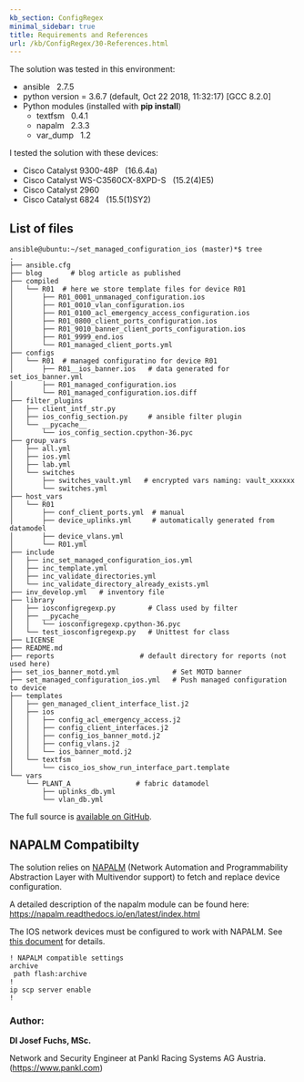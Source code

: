 ```yaml
---
kb_section: ConfigRegex
minimal_sidebar: true
title: Requirements and References
url: /kb/ConfigRegex/30-References.html
---
```

The solution was tested in this environment:

* ansible &nbsp; 2.7.5
* python version = 3.6.7 (default, Oct 22 2018, 11:32:17) [GCC 8.2.0]
* Python modules (installed with **pip install**)
    * textfsm &nbsp; 0.4.1
    * napalm &nbsp; 2.3.3
    * var_dump &nbsp; 1.2

I tested the solution with these devices:

* Cisco Catalyst 9300-48P &nbsp; (16.6.4a)
* Cisco Catalyst WS-C3560CX-8XPD-S &nbsp; (15.2(4)E5)
* Cisco Catalyst 2960
* Cisco Catalyst 6824 &nbsp; (15.5(1)SY2)

## List of files

```
ansible@ubuntu:~/set_managed_configuration_ios (master)*$ tree
.
├── ansible.cfg
├── blog       # blog article as published
├── compiled
│   └── R01  # here we store template files for device R01
│       ├── R01_0001_unmanaged_configuration.ios
│       ├── R01_0010_vlan_configuration.ios
│       ├── R01_0100_acl_emergency_access_configuration.ios
│       ├── R01_0800_client_ports_configuration.ios
│       ├── R01_9010_banner_client_ports_configuration.ios
│       ├── R01_9999_end.ios
│       └── R01_managed_client_ports.yml
├── configs
│   └── R01  # managed configuratino for device R01
│       ├── R01__ios_banner.ios   # data generated for set_ios_banner.yml
│       ├── R01_managed_configuration.ios
│       └── R01_managed_configuration.ios.diff
├── filter_plugins
│   ├── client_intf_str.py
│   ├── ios_config_section.py     # ansible filter plugin
│   └── __pycache__
│       └── ios_config_section.cpython-36.pyc
├── group_vars
│   ├── all.yml
│   ├── ios.yml
│   ├── lab.yml
│   └── switches
│       ├── switches_vault.yml   # encrypted vars naming: vault_xxxxxx
│       └── switches.yml
├── host_vars
│   └── R01
│       ├── conf_client_ports.yml  # manual
│       ├── device_uplinks.yml     # automatically generated from datamodel
│       ├── device_vlans.yml
│       └── R01.yml
├── include
│   ├── inc_set_managed_configuration_ios.yml
│   ├── inc_template.yml
│   ├── inc_validate_directories.yml
│   └── inc_validate_directory_already_exists.yml
├── inv_develop.yml   # inventory file
├── library
│   ├── iosconfigregexp.py        # Class used by filter
│   ├── __pycache__
│   │   └── iosconfigregexp.cpython-36.pyc
│   └── test_iosconfigregexp.py   # Unittest for class
├── LICENSE
├── README.md
├── reports                     # default directory for reports (not used here)
├── set_ios_banner_motd.yml             # Set MOTD banner
├── set_managed_configuration_ios.yml   # Push managed configuration to device
├── templates
│   ├── gen_managed_client_interface_list.j2
│   ├── ios
│   │   ├── config_acl_emergency_access.j2
│   │   ├── config_client_interfaces.j2
│   │   ├── config_ios_banner_motd.j2
│   │   ├── config_vlans.j2
│   │   └── ios_banner_motd.j2
│   └── textfsm
│       └── cisco_ios_show_run_interface_part.template
└── vars
    └── PLANT_A                # fabric datamodel
        ├── uplinks_db.yml
        └── vlan_db.yml
```

The full source is [available on GitHub](https://github.com/jifox/set_managed_configuration_ios).

## NAPALM Compatibilty

The solution relies on [NAPALM](https://github.com/napalm-automation/napalm-ansible) (Network Automation and Programmability Abstraction Layer with Multivendor support) to fetch and replace device configuration.

A detailed description of the napalm module can be found here: <https://napalm.readthedocs.io/en/latest/index.html>

The IOS network devices must be configured to work with NAPALM. See [this document](https://napalm.readthedocs.io/en/latest/support/ios.html) for details.

```
! NAPALM compatible settings
archive
 path flash:archive
!
ip scp server enable
!
```

### Author:

**DI Josef Fuchs, MSc.**

Network and Security Engineer at Pankl Racing Systems AG Austria. (<https://www.pankl.com>)
